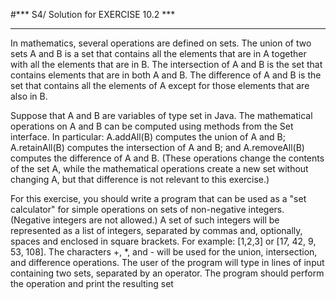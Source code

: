 #*** S4/ Solution for EXERCISE 10.2 ***
***********************

In mathematics, several operations are defined on sets. The union of two sets A and B is a set that contains all the elements that are in A together with all the elements that are in B. The intersection of A and B is the set that contains elements that are in both A and B. The difference of A and B is the set that contains all the elements of A except for those elements that are also in B.

Suppose that A and B are variables of type set in Java. The mathematical operations on A and B can be computed using methods from the Set interface. In particular: A.addAll(B) computes the union of A and B; A.retainAll(B) computes the intersection of A and B; and A.removeAll(B) computes the difference of A and B. (These operations change the contents of the set A, while the mathematical operations create a new set without changing A, but that difference is not relevant to this exercise.)

For this exercise, you should write a program that can be used as a "set calculator" for simple operations on sets of non-negative integers. (Negative integers are not allowed.) A set of such integers will be represented as a list of integers, separated by commas and, optionally, spaces and enclosed in square brackets. For example: [1,2,3] or [17, 42, 9, 53, 108]. The characters +, *, and - will be used for the union, intersection, and difference operations. The user of the program will type in lines of input containing two sets, separated by an operator. The program should perform the operation and print the resulting set